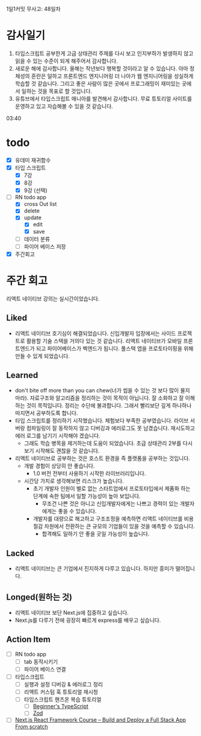 1일1커밋 무사고: 48일차

# 감사일기

1. 타입스크립트 공부한게 고급 상태관리 주제를 다시 보고 인지부하가 발생하지 않고 읽을 수 있는 수준이 되게 해주어서 감사합니다.
2. 새로운 해에 감사합니다. 올해는 작년보다 행복할 것이라고 알 수 있습니다. 아마 정체성의 혼란은 덜하고 프론트엔드 엔지니어링 더 나아가 웹 엔지니어링을 성실하게 학습할 것 같습니다. 그리고 좋은 사람이 많은 곳에서 프로그래밍이 재미있는 곳에서 일하는 것을 목표로 할 것입니다.
3. 유튜브에서 타입스크립트 매니아를 발견해서 감사합니다. 무료 튜토리얼 사이트를 운영하고 있고 자습해볼 수 있을 것 같습니다.

03:40

# todo

- [x] 유데미 재귀함수
- [x] 타입 스크립트
  - [x] 7강
  - [x] 8강
  - [x] 9강 (선택)
- [ ] RN todo app
  - [x] cross Out list
  - [x] delete
  - [x] update
    - [x] edit
    - [x] save
  - [ ] 데이터 분류
  - [ ] 파이어 베이스 저장
- [x] 주간회고

# 주간 회고

리액트 네이티브 강의는 실시간이었습니다.

## Liked

- 리액트 네이티브 호기심이 해결되었습니다. 신입개발자 입장에서는 사이드 프로젝트로 활용할 기술 스택을 거의다 있는 것 같습니다. 리액트 네이티브가 모바일 프론트엔드가 되고 파이어베이스가 벡엔드가 됩니다. 풀스택 앱을 프로토타이핑을 위해 만들 수 있게 되었습니다.

## Learned

- don't bite off more than you can chew(너가 씹을 수 있는 것 보다 많이 물지 마라). 자료구조와 알고리즘을 정리하는 것이 목적이 아닙니다. 잘 소화하고 잘 이해하는 것이 목적입니다. 정리는 수단에 불과합니다. 그래서 빨리보단 깊게 하나하나 따지면서 공부하도록 합니다.
- 타입 스크립트를 정리하기 시작했습니다. 체험보다 부족한 공부였습니다. 라이브 서버랑 컴파일링이 잘 동작하지 않고 디버깅과 에러로그도 못 남겼습니다. 재시도하고 에러 로그를 남기기 시작해야 겠습니다.
  - 그래도 학습 병목을 제거하는데 도움이 되었습니다. 초급 상태관리 2부를 다시 보기 시작해도 괜찮을 것 같습니다.
- 리액트 네이티브로 공부하는 것은 호스트 환경을 즉 플랫폼을 공부하는 것입니다.
  - 개발 경험이 상당히 안 좋습니다.
    - 1.0 버전 전부터 사용하기 시작한 라이브러리입니다.
  - 시간당 가치로 생각해보면 리스크가 높습니다.
    - 초기 개발자 인원이 별로 없는 스타트업에서 프로토타입에서 제품화 하는 단계에 속한 팀에서 일할 가능성이 높아 보입니다.
      - 무조건 나쁜 것은 아니고 신입개발자에게는 나쁘고 경력이 있는 개발자에게는 좋을 수 있습니다.
    - 개발자를 대량으로 해고하고 구조조정을 예측하면 리액트 네이티브를 비용절감 차원에서 전환하는 큰 규모의 기업들이 있을 것을 예측할 수 있습니다.
      - 합격해도 일하기 안 좋을 곳일 가능성이 높습니다.

## Lacked

- 리액트 네이티브는 큰 기업에서 진지하게 다루고 있습니다. 하지만 흥미가 떨어집니다.

## Longed(원하는 것)

- 리액트 네이티브 보단 Next.js에 집중하고 싶습니다.
- Next.js를 다루기 전에 굉장히 빠르게 express를 배우고 싶습니다.

## Action Item

- [ ] RN todo app
  - [ ] tab 동작시키기
  - [ ] 파이어 베이스 연결
- [ ] 타입스크립트
  - [ ] 실행과 설정 디버깅 & 에러로그 정리
  - [ ] 리액트 커스텀 훅 튜토리얼 재시청
  - [ ] 타입스크립트 핸즈온 복습 튜토리얼
    - [ ] [Beginner's TypeScript](https://www.totaltypescript.com/tutorials/beginners-typescript)
    - [ ] [Zod](https://www.totaltypescript.com/tutorials/zod)
- [ ] [Next.js React Framework Course – Build and Deploy a Full Stack App From scratch](https://www.youtube.com/watch?v=KjY94sAKLlw)
